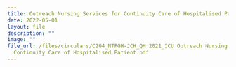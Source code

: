 ```yaml
---
title: Outreach Nursing Services for Continuity Care of Hospitalised Patient
date: 2022-05-01
layout: file
description: ""
image: ""
file_url: /files/circulars/C204_NTFGH-JCH_QM 2021_ICU Outreach Nursing Services for
  Continuity Care of Hospitalised Patient.pdf
---
```

